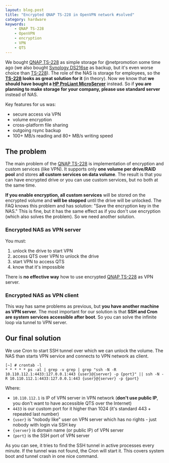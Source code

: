 ```yaml
---
layout: blog.post
title: "Encrypted QNAP TS-228 in OpenVPN network #solved"
category: hardware
keywords:
    - QNAP TS-228
    - OpenVPN
    - encryption
    - VPN
    - QTS
---
```


We bought [QNAP TS-228] as simple storage for @netpromotion some time ago (we also bought [Synology DS216se] as backup, but it's even worse choice than [TS-228]).
The role of the NAS is storage for employees, so the **[TS-228] looks as great solution for it** (in theory).
Now we know that **we should have bought a [HP ProLiant MicroServer]** instead.
So if **you are planning to make storage for your company, please use standard server** instead of NAS.

Key features for us was:

 * secure access via VPN
 * volume encryption
 * cross-platform file sharing
 * outgoing rsync backup
 * 100+ MB/s reading and 80+ MB/s writing speed


## The problem

The main problem of the [QNAP TS-228] is implementation of encryption and custom services (like VPN).
It supports only **one volume per drive/RAID pool** and stores **all custom services on data volume**.
The result is that you can have encrypted drive or you can use custom services, but no both at the same time.

**If you enable encryption, all custom services** will be stored on the encrypted volume and **will be stopped** until the drive will be unlocked.
The FAQ knows this problem and has solution:
"Save the encryption key in the NAS."
This is fine, but it has the same effect as if you don't use encryption (which also solves the problem).
So we need another solution.


### Encrypted NAS as VPN server

You must:

 1. unlock the drive to start VPN
 2. access QTS over VPN to unlock the drive
 3. start VPN to access QTS
 4. know that it's impossible

There is **no effective way** how to use encrypted [QNAP TS-228] as VPN server.


### Encrypted NAS as VPN client

This way has same problems as previous, but **you have another machine as VPN server**.
The most important for our solution is that **SSH and Cron are system services accessible after boot**.
So you can solve the infinite loop via tunnel to VPN server.


## Our final solution

We use Cron to start SSH tunnel over which we can unlock the volume.
The NAS than starts VPN service and connects to VPN network as client.

```
[~] # crontab -l
* * * * * ps -al | grep -v grep | grep "ssh -N -R 10.110.112.1:4433:127.0.0.1:443 {user}@{server} -p {port}" || ssh -N -R 10.110.112.1:4433:127.0.0.1:443 {user}@{server} -p {port}
```

Where:
 * `10.110.112.1` is IP of VPN server in VPN network (**don't use public IP**, you don't want to have accessible QTS over the Internet)
 * `4433` is our custom port for it higher than 1024 (it's standard 443 + repeated last number)
 * `{user}` is "nobody like" user on VPN server which has no rights - just nobody with login via SSH key
 * `{server}` is domain name (or public IP) of VPN server
 * `{port}` is the SSH port of VPN server

As you can see, it tries to find the SSH tunnel in active processes every minute.
If the tunnel was not found, the Cron will start it.
This covers system boot and tunnel crash in one nice command.



[QNAP TS-228]:https://www.qnap.com/en-us/product/ts-228
[TS-228]:https://www.qnap.com/en-us/product/ts-228
[Synology DS216se]:https://www.synology.com/en-us/products/DS216se
[HP ProLiant MicroServer]:https://www.google.com/search?q=HP+ProLiant+MicroServer
